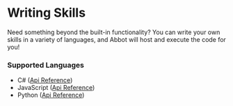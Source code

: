 # Writing Skills

Need something beyond the built-in functionality? You can write your own skills in a variety of languages, and Abbot will host and execute the code for you!

### Supported Languages

* C# ([Api Reference](xref:csharp-bot-reference))
* JavaScript ([Api Reference](xref:abbot-js))
* Python ([Api Reference](xref:abbot-py-docs))
